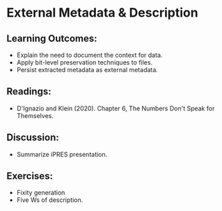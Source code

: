 # External Metadata & Description

## Learning Outcomes:

* Explain the need to document the context for data.
* Apply bit-level preservation techniques to files.
* Persist extracted metadata as external metadata.

## Readings:

* D'Ignazio and Klein (2020). Chapter 6, The Numbers Don't Speak for Themselves.

## Discussion:

* Summarize iPRES presentation.

## Exercises:

* Fixity generation
* Five Ws of description.

